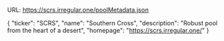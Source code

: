 URL: https://scrs.irregular.one/poolMetadata.json

{
"ticker": "SCRS",
"name": "Southern Cross",
"description": "Robust pool from the heart of a desert",
"homepage": "https://scrs.irregular.one/"
}
